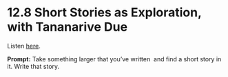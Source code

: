 # 12.8 Short Stories as Exploration, with Tananarive Due 

Listen [here](http://www.writingexcuses.com/2017/02/19/12-8-short-stories-as-exploration-with-tananarive-due/). 

**Prompt:** Take something larger that you’ve written  and find a short story in it. Write that story.